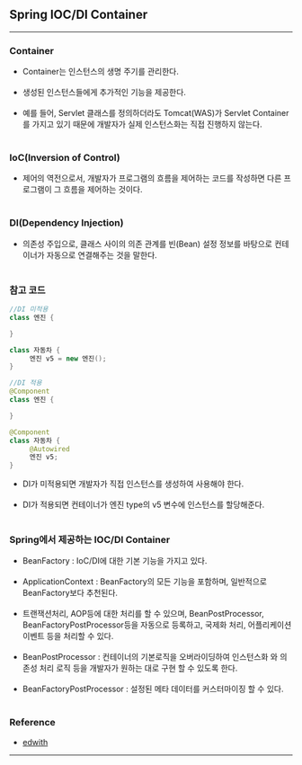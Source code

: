 Spring IOC/DI Container
-----------------------

---

### Container<br>

-	Container는 인스턴스의 생명 주기를 관리한다.<br><br>
-	생성된 인스턴스들에게 추가적인 기능을 제공한다.<br><br>
-	예를 들어, Servlet 클래스를 정의하더라도 Tomcat(WAS)가 Servlet Container를 가지고 있기 때문에 개발자가 실제 인스턴스화는 직접 진행하지 않는다.<br><br>

### IoC(Inversion of Control)<br>

-	제어의 역전으로서, 개발자가 프로그램의 흐름을 제어하는 코드를 작성하면 다른 프로그램이 그 흐름을 제어하는 것이다.<br><br>

### DI(Dependency Injection)<br>

-	의존성 주입으로, 클래스 사이의 의존 관계를 빈(Bean) 설정 정보를 바탕으로 컨테이너가 자동으로 연결해주는 것을 말한다.<br><br>

### 참고 코드<br>

```java
//DI 미적용
class 엔진 {

}

class 자동차 {
     엔진 v5 = new 엔진();
}

//DI 적용
@Component
class 엔진 {

}

@Component
class 자동차 {
     @Autowired
     엔진 v5;
}
```

-	DI가 미적용되면 개발자가 직접 인스턴스를 생성하여 사용해야 한다.<br><br>
-	DI가 적용되면 컨테이너가 엔진 type의 v5 변수에 인스턴스를 할당해준다.<br><br>

### Spring에서 제공하는 IOC/DI Container<br>

-	BeanFactory : IoC/DI에 대한 기본 기능을 가지고 있다.<br><br>
-	ApplicationContext : BeanFactory의 모든 기능을 포함하며, 일반적으로 BeanFactory보다 추천된다.<br><br>
-	트랜잭션처리, AOP등에 대한 처리를 할 수 있으며, BeanPostProcessor, BeanFactoryPostProcessor등을 자동으로 등록하고, 국제화 처리, 어플리케이션 이벤트 등을 처리할 수 있다.<br><br>
-	BeanPostProcessor : 컨테이너의 기본로직을 오버라이딩하여 인스턴스화 와 의존성 처리 로직 등을 개발자가 원하는 대로 구현 할 수 있도록 한다.<br><br>
-	BeanFactoryPostProcessor : 설정된 메타 데이터를 커스터마이징 할 수 있다.<br><br>

### Reference<br>

-	[edwith](https://www.edwith.org/boostcourse-web/lecture/20656/)

---
